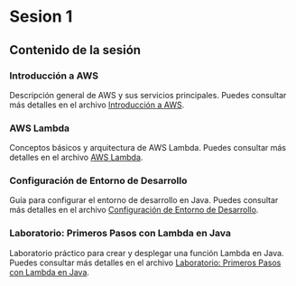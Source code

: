 # Sesion 1

## Contenido de la sesión

### Introducción a AWS

Descripción general de AWS y sus servicios principales. Puedes consultar más detalles en el archivo [Introducción a AWS](introduccion_aws.md).

### AWS Lambda

Conceptos básicos y arquitectura de AWS Lambda. Puedes consultar más detalles en el archivo [AWS Lambda](aws_lambda.md).

### Configuración de Entorno de Desarrollo

Guía para configurar el entorno de desarrollo en Java. Puedes consultar más detalles en el archivo [Configuración de Entorno de Desarrollo](configuracion_entorno.md).

### Laboratorio: Primeros Pasos con Lambda en Java

Laboratorio práctico para crear y desplegar una función Lambda en Java. Puedes consultar más detalles en el archivo [Laboratorio: Primeros Pasos con Lambda en Java](laboratorio_lambda.md).


